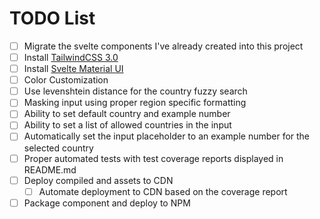 # TODO List

- [ ] Migrate the svelte components I've already created into this project
- [ ] Install [TailwindCSS 3.0](https://tailwindcss.com/)
- [ ] Install [Svelte Material UI](https://sveltematerialui.com/)
- [ ] Color Customization
- [ ] Use levenshtein distance for the country fuzzy search
- [ ] Masking input using proper region specific formatting
- [ ] Ability to set default country and example number
- [ ] Ability to set a list of allowed countries in the input
- [ ] Automatically set the input placeholder to an example number for the selected country
- [ ] Proper automated tests with test coverage reports displayed in README.md
- [ ] Deploy compiled <src> and assets to CDN
  - [ ] Automate deployment to CDN based on the coverage report
- [ ] Package component and deploy to NPM
